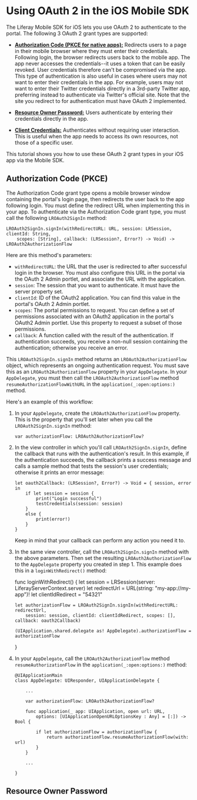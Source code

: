 # Using OAuth 2 in the iOS Mobile SDK

The Liferay Mobile SDK for iOS lets you use OAuth 2 to authenticate to the 
portal. The following 3 OAuth 2 grant types are supported: 

-   [**Authorization Code (PKCE for native apps):**](https://oauth.net/2/grant-types/authorization-code/) 
    Redirects users to a page in their mobile browser where they must enter 
    their credentials. Following login, the browser redirects users back to the 
    mobile app. The app never accesses the credentials--it uses a token that can 
    be easily revoked. User credentials therefore can't be compromised via the 
    app. This type of authentication is also useful in cases where users may not 
    want to enter their credentials in the app. For example, users may not want 
    to enter their Twitter credentials directly in a 3rd-party Twitter app, 
    preferring instead to authenticate via Twitter's official site. Note that 
    the site you redirect to for authentication must have OAuth 2 implemented. 

-   [**Resource Owner Password:**](https://oauth.net/2/grant-types/password/) 
    Users authenticate by entering their credentials directly in the app. 

-   [**Client Credentials:**](https://oauth.net/2/grant-types/client-credentials/)
    Authenticates without requiring user interaction. This is useful when the 
    app needs to access its own resources, not those of a specific user. 

This tutorial shows you how to use these OAuth 2 grant types in your iOS app via 
the Mobile SDK. 

## Authorization Code (PKCE)

The Authorization Code grant type opens a mobile browser window containing the 
portal's login page, then redirects the user back to the app following login. 
You must define the redirect URL when implementing this in your app. To 
authenticate via the Authorization Code grant type, you must call the following 
`LROAuth2SignIn` method: 

    LROAuth2SignIn.signIn(withRedirectURL: URL, session: LRSession, clientId: String, 
        scopes: [String], callback: (LRSession?, Error?) -> Void) -> LROAuth2AuthorizationFlow

Here are this method's parameters: 

-   `withRedirectURL`: the URL that the user is redirected to after successful 
    login in the browser. You must also configure this URL in the portal via the 
    OAuth 2 Admin portlet, and associate the URL with the application. 
    <!-- Which application? -->
-   `session`: The session that you want to authenticate. It must have the 
    server property set. 
    <!-- What server property? -->
-   `clientId`: ID of the OAuth2 application. You can find this value in the 
    portal's OAuth 2 Admin portlet. 
-   `scopes`: The portal permissions to request. You can define a set of 
    permissions associated with an OAuth2 application in the portal's OAuth2 
    Admin portlet. Use this property to request a subset of those permissions. 
    <!-- Why doesn't the example app use this property? -->
-   `callback`: A function called with the result of the authentication. If 
    authentication succeeds, you receive a non-null session containing the 
    authentication; otherwise you receive an error. 

This `LROAuth2SignIn.signIn` method returns an `LROAuth2AuthorizationFlow` 
object, which represents an ongoing authentication request. You must save this 
as an `LROAuth2AuthorizationFlow` property in your `AppDelegate`. In your 
`AppDelegate`, you must then call the `LROAuth2AuthorizationFlow` method 
`resumeAuthorizationFlowWithURL` in the `application(_:open:options:)` method. 

Here's an example of this workflow: 

1.  In your `AppDelegate`, create the `LROAuth2AuthorizationFlow` property. This 
    is the property that you'll set later when you call the 
    `LROAuth2SignIn.signIn` method:

        var authorizationFlow: LROAuth2AuthorizationFlow?

2.  In the view controller in which you'll call `LROAuth2SignIn.signIn`, define 
    the callback that runs with the authentication's result. In this example, if 
    the authentication succeeds, the callback prints a success message and calls 
    a sample method that tests the session's user credentials; otherwise it 
    prints an error message: 

        let oauth2Callback: (LRSession?, Error?) -> Void = { session, error in
            if let session = session {
                print("Login successful")
                testCredentials(session: session)
            }
            else {
                print(error!)
            }
        }

    Keep in mind that your callback can perform any action you need it to. 

3.  In the same view controller, call the `LROAuth2SignIn.signIn` method with 
    the above parameters. Then set the resulting `LROAuth2AuthorizationFlow` to 
    the `AppDelegate` property you created in step 1. This example does this in 
    a `loginWithRedirect()` method: 

    func loginWithRedirect() {
        let session = LRSession(server: LiferayServerContext.server)
        let redirectUrl = URL(string: "my-app://my-app")!
        let clientIdRedirect = "54321"

        let authorizationFlow = LROAuth2SignIn.signIn(withRedirectURL: redirectUrl,
            session: session, clientId: clientIdRedirect, scopes: [], callback: oauth2Callback)

        (UIApplication.shared.delegate as! AppDelegate).authorizationFlow = authorizationFlow
    }

4.  In your `AppDelegate`, call the `LROAuth2AuthorizationFlow` method 
    `resumeAuthorizationFlow` in the `application(_:open:options:)` method: 

        @UIApplicationMain
        class AppDelegate: UIResponder, UIApplicationDelegate {

            ...

            var authorizationFlow: LROAuth2AuthorizationFlow?

            func application(_ app: UIApplication, open url: URL,
                options: [UIApplicationOpenURLOptionsKey : Any] = [:]) -> Bool {

                if let authorizationFlow = authorizationFlow {
                    return authorizationFlow.resumeAuthorizationFlow(with: url)
                }
            }

            ...

        }

## Resource Owner Password


